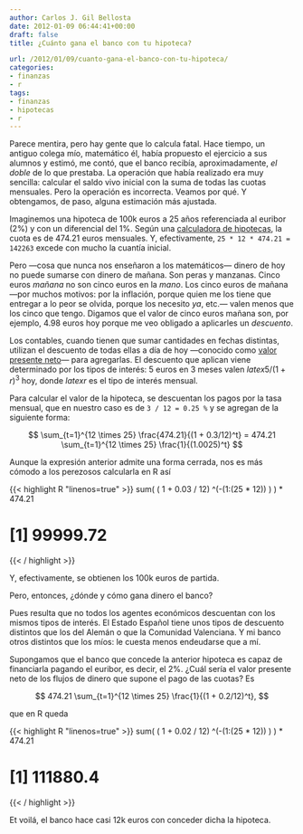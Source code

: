 ```yaml
---
author: Carlos J. Gil Bellosta
date: 2012-01-09 06:44:41+00:00
draft: false
title: ¿Cuánto gana el banco con tu hipoteca?

url: /2012/01/09/cuanto-gana-el-banco-con-tu-hipoteca/
categories:
- finanzas
- r
tags:
- finanzas
- hipotecas
- r
---
```


Parece mentira, pero hay gente que lo calcula fatal. Hace tiempo, un antiguo colega mío, matemático él, había propuesto el ejercicio a sus alumnos y estimó, me contó, que el banco recibía, aproximadamente, _el doble_ de lo que prestaba. La operación que había realizado era muy sencilla: calcular el saldo vivo inicial con la suma de todas las cuotas mensuales. Pero la operación es incorrecta. Veamos por qué. Y obtengamos, de paso, alguna estimación más ajustada.

Imaginemos una hipoteca de 100k euros a 25 años referenciada al euribor (2%) y con un diferencial del 1%. Según una [calculadora de hipotecas](http://www.euribor.com.es/calcular-hipoteca/), la cuota es de 474.21 euros mensuales. Y, efectivamente, `25 * 12 * 474.21 = 142263` excede con mucho la cuantía inicial.

Pero —cosa que nunca nos enseñaron a los matemáticos— dinero de hoy no puede sumarse con dinero de mañana. Son peras y manzanas. Cinco euros _mañana_ no son cinco euros en la _mano_. Los cinco euros de mañana —por muchos motivos: por la inflación, porque quien me los tiene que entregar a lo peor se olvida, porque los necesito _ya_, etc.— valen menos que los cinco que tengo. Digamos que el valor de cinco euros mañana son, por ejemplo, 4.98 euros hoy porque me veo obligado a aplicarles un _descuento_.

Los contables, cuando tienen que sumar cantidades en fechas distintas, utilizan el descuento de todas ellas a día de hoy —conocido como [valor presente neto](http://es.wikipedia.org/wiki/Valor_actual_neto)— para agregarlas. El descuento que aplican viene determinado por los tipos de interés: 5 euros en 3 meses valen $latex 5/(1+r)^3$ hoy, donde $latex r$ es el tipo de interés mensual.

Para calcular el valor de la hipoteca, se descuentan los pagos por la tasa mensual, que en nuestro caso es de `3 / 12 = 0.25 %` y se agregan de la siguiente forma:


$$ \sum_{t=1}^{12 \times 25} \frac{474.21}{(1 + 0.3/12)^t} = 474.21 \sum_{t=1}^{12 \times 25} \frac{1}{(1.0025)^t} $$


Aunque la expresión anterior admite una forma cerrada, nos es más cómodo a los perezosos calcularla en R así

{{< highlight R "linenos=true" >}}
sum( ( 1 + 0.03 / 12) ^(-(1:(25 * 12)) ) ) * 474.21
# [1] 99999.72
{{< / highlight >}}

Y, efectivamente, se obtienen los 100k euros de partida.

Pero, entonces, ¿dónde y cómo gana dinero el banco?

Pues resulta que no todos los agentes económicos descuentan con los mismos tipos de interés. El Estado Español tiene unos tipos de descuento distintos que los del Alemán o que la Comunidad Valenciana. Y mi banco otros distintos que los míos: le cuesta menos endeudarse que a mí.

Supongamos que el banco que concede la anterior hipoteca es capaz de financiarla pagando el euribor, es decir, el 2%. ¿Cuál sería el valor presente neto de los flujos de dinero que supone el pago de las cuotas? Es

$$ 474.21 \sum_{t=1}^{12 \times 25} \frac{1}{(1 + 0.2/12)^t}, $$

que en R queda

{{< highlight R "linenos=true" >}}
sum( ( 1 + 0.02 / 12) ^(-(1:(25 * 12)) ) ) * 474.21
# [1] 111880.4
{{< / highlight >}}

Et voilá, el banco hace casi 12k euros con conceder dicha la hipoteca.
